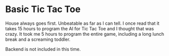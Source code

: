 # Basic Tic Tac Toe

House always goes first. Unbeatable as far as I can tell. I once read that it takes 15 hours to program the AI for Tic Tac Toe and I thought that was crazy.  It took me 5 hours to program the entire game, including a long lunch break and a screaming toddler.

Backend is not included in this time.  